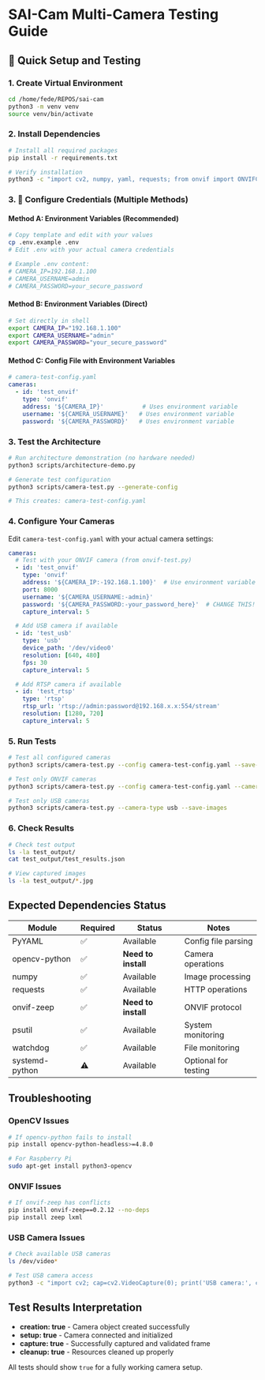 # SAI-Cam Multi-Camera Testing Guide

## 🚀 Quick Setup and Testing

### 1. Create Virtual Environment
```bash
cd /home/fede/REPOS/sai-cam
python3 -m venv venv
source venv/bin/activate
```

### 2. Install Dependencies
```bash
# Install all required packages
pip install -r requirements.txt

# Verify installation
python3 -c "import cv2, numpy, yaml, requests; from onvif import ONVIFCamera; print('✅ All dependencies installed')"
```

### 3. 🔐 Configure Credentials (Multiple Methods)

#### **Method A: Environment Variables (Recommended)**
```bash
# Copy template and edit with your values
cp .env.example .env
# Edit .env with your actual camera credentials

# Example .env content:
# CAMERA_IP=192.168.1.100
# CAMERA_USERNAME=admin
# CAMERA_PASSWORD=your_secure_password
```

#### **Method B: Environment Variables (Direct)**
```bash
# Set directly in shell
export CAMERA_IP="192.168.1.100"
export CAMERA_USERNAME="admin"
export CAMERA_PASSWORD="your_secure_password"
```

#### **Method C: Config File with Environment Variables**
```yaml
# camera-test-config.yaml
cameras:
  - id: 'test_onvif'
    type: 'onvif'
    address: '${CAMERA_IP}'           # Uses environment variable
    username: '${CAMERA_USERNAME}'   # Uses environment variable
    password: '${CAMERA_PASSWORD}'   # Uses environment variable
```

### 3. Test the Architecture
```bash
# Run architecture demonstration (no hardware needed)
python3 scripts/architecture-demo.py

# Generate test configuration
python3 scripts/camera-test.py --generate-config

# This creates: camera-test-config.yaml
```

### 4. Configure Your Cameras

Edit `camera-test-config.yaml` with your actual camera settings:

```yaml
cameras:
  # Test with your ONVIF camera (from onvif-test.py)
  - id: 'test_onvif'
    type: 'onvif'
    address: '${CAMERA_IP:-192.168.1.100}'  # Use environment variable or example
    port: 8000
    username: '${CAMERA_USERNAME:-admin}'
    password: '${CAMERA_PASSWORD:-your_password_here}'  # CHANGE THIS!
    capture_interval: 5

  # Add USB camera if available
  - id: 'test_usb'
    type: 'usb'
    device_path: '/dev/video0'
    resolution: [640, 480]
    fps: 30
    capture_interval: 5

  # Add RTSP camera if available
  - id: 'test_rtsp'
    type: 'rtsp'
    rtsp_url: 'rtsp://admin:password@192.168.x.x:554/stream'
    resolution: [1280, 720]
    capture_interval: 5
```

### 5. Run Tests

```bash
# Test all configured cameras
python3 scripts/camera-test.py --config camera-test-config.yaml --save-images --log-level DEBUG

# Test only ONVIF cameras
python3 scripts/camera-test.py --config camera-test-config.yaml --camera-type onvif --save-images

# Test only USB cameras
python3 scripts/camera-test.py --camera-type usb --save-images
```

### 6. Check Results

```bash
# Check test output
ls -la test_output/
cat test_output/test_results.json

# View captured images
ls -la test_output/*.jpg
```

## Expected Dependencies Status

| Module | Required | Status | Notes |
|--------|----------|--------|-------|
| PyYAML | ✅ | Available | Config file parsing |
| opencv-python | ✅ | **Need to install** | Camera operations |
| numpy | ✅ | Available | Image processing |
| requests | ✅ | Available | HTTP operations |
| onvif-zeep | ✅ | **Need to install** | ONVIF protocol |
| psutil | ✅ | Available | System monitoring |
| watchdog | ✅ | Available | File monitoring |
| systemd-python | ⚠️ | Available | Optional for testing |

## Troubleshooting

### OpenCV Issues
```bash
# If opencv-python fails to install
pip install opencv-python-headless>=4.8.0

# For Raspberry Pi
sudo apt-get install python3-opencv
```

### ONVIF Issues
```bash
# If onvif-zeep has conflicts
pip install onvif-zeep==0.2.12 --no-deps
pip install zeep lxml
```

### USB Camera Issues
```bash
# Check available USB cameras
ls /dev/video*

# Test USB camera access
python3 -c "import cv2; cap=cv2.VideoCapture(0); print('USB camera:', cap.isOpened()); cap.release()"
```

## Test Results Interpretation

- **creation: true** - Camera object created successfully
- **setup: true** - Camera connected and initialized
- **capture: true** - Successfully captured and validated frame
- **cleanup: true** - Resources cleaned up properly

All tests should show `true` for a fully working camera setup.
